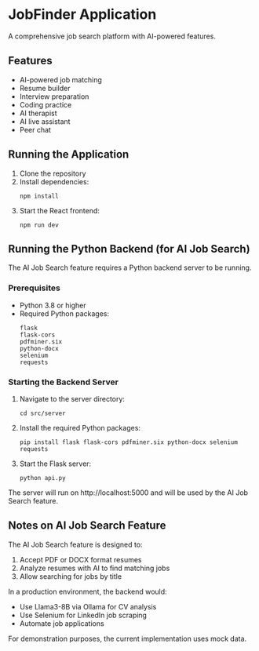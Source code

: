 
# JobFinder Application

A comprehensive job search platform with AI-powered features.

## Features

- AI-powered job matching
- Resume builder
- Interview preparation
- Coding practice
- AI therapist
- AI live assistant
- Peer chat

## Running the Application

1. Clone the repository
2. Install dependencies:
   ```
   npm install
   ```
3. Start the React frontend:
   ```
   npm run dev
   ```

## Running the Python Backend (for AI Job Search)

The AI Job Search feature requires a Python backend server to be running.

### Prerequisites

- Python 3.8 or higher
- Required Python packages:
  ```
  flask
  flask-cors
  pdfminer.six
  python-docx
  selenium
  requests
  ```

### Starting the Backend Server

1. Navigate to the server directory:
   ```
   cd src/server
   ```

2. Install the required Python packages:
   ```
   pip install flask flask-cors pdfminer.six python-docx selenium requests
   ```

3. Start the Flask server:
   ```
   python api.py
   ```

The server will run on http://localhost:5000 and will be used by the AI Job Search feature.

## Notes on AI Job Search Feature

The AI Job Search feature is designed to:

1. Accept PDF or DOCX format resumes
2. Analyze resumes with AI to find matching jobs
3. Allow searching for jobs by title

In a production environment, the backend would:
- Use Llama3-8B via Ollama for CV analysis
- Use Selenium for LinkedIn job scraping
- Automate job applications

For demonstration purposes, the current implementation uses mock data.

